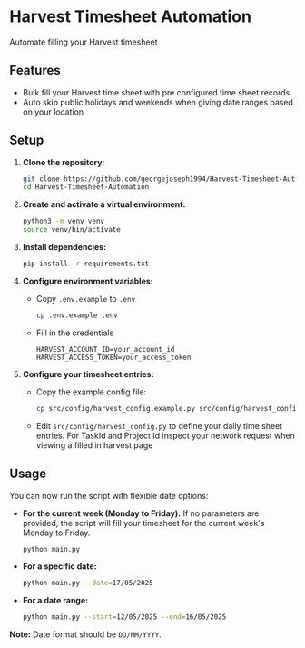 # Harvest Timesheet Automation

Automate filling your Harvest timesheet

## Features

-   Bulk fill your Harvest time sheet with pre configured time sheet records.
-   Auto skip public holidays and weekends when giving date ranges based on your location

## Setup

1.  **Clone the repository:**

    ```sh
    git clone https://github.com/georgejoseph1994/Harvest-Timesheet-Automation.git
    cd Harvest-Timesheet-Automation
    ```

2.  **Create and activate a virtual environment:**

    ```sh
    python3 -m venv venv
    source venv/bin/activate
    ```

3.  **Install dependencies:**

    ```sh
    pip install -r requirements.txt
    ```

4.  **Configure environment variables:**

    -   Copy `.env.example` to `.env`

        ```sh
        cp .env.example .env
        ```

    -   Fill in the credentials

        ```
        HARVEST_ACCOUNT_ID=your_account_id
        HARVEST_ACCESS_TOKEN=your_access_token
        ```

5.  **Configure your timesheet entries:**
    -   Copy the example config file:
        ```sh
        cp src/config/harvest_config.example.py src/config/harvest_config.py
        ```
    -   Edit `src/config/harvest_config.py` to define your daily time sheet entries. For TaskId and Project Id inspect your network request when viewing a filled in harvest page

## Usage

You can now run the script with flexible date options:

-   **For the current week (Monday to Friday):**
       If no parameters are provided, the script will fill your timesheet for the current week's Monday to Friday.

    ```sh
    python main.py
    ```

-   **For a specific date:**

    ```sh
    python main.py --date=17/05/2025
    ```

-   **For a date range:**

    ```sh
    python main.py --start=12/05/2025 --end=16/05/2025
    ```

**Note:**
Date format should be `DD/MM/YYYY`.
